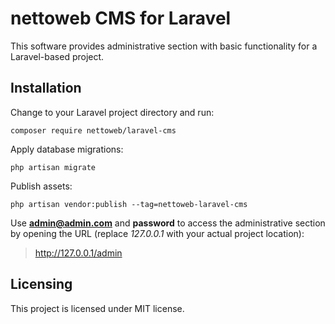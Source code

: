 # nettoweb CMS for Laravel

This software provides administrative section with basic functionality for a Laravel-based project.

## Installation

Change to your Laravel project directory and run: 

```shell
composer require nettoweb/laravel-cms
```

Apply database migrations:

```shell
php artisan migrate
```
Publish assets:

```shell
php artisan vendor:publish --tag=nettoweb-laravel-cms
```

Use **admin@admin.com** and **password** to access the administrative section by opening the URL (replace *127.0.0.1* with your actual project location):
> http://127.0.0.1/admin

## Licensing

This project is licensed under MIT license.

